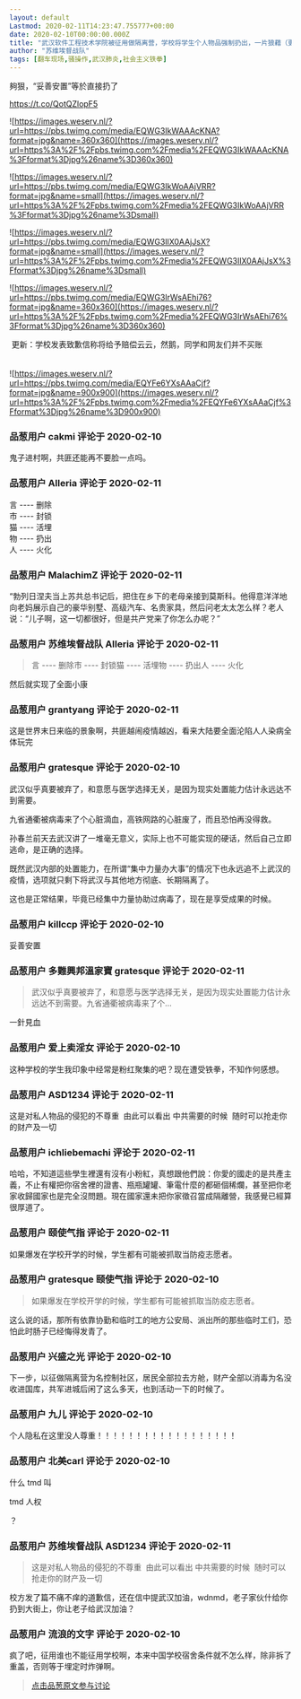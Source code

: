 ```yaml
---
layout: default
Lastmod: 2020-02-11T14:23:47.755777+00:00
date: 2020-02-10T00:00:00.000Z
title: "武汉软件工程技术学院被征用做隔离营，学校将学生个人物品强制扔出，一片狼藉（更新校方道歉）"
author: "苏维埃督战队"
tags: [翻车现场,骚操作,武汉肺炎,社会主义铁拳]
---
```


夠狠，“妥善安置”等於直接扔了   
  
https://t.co/QotQZlopF5  
  
![https://images.weserv.nl/?url=https://pbs.twimg.com/media/EQWG3IkWAAAcKNA?format=jpg&name=360x360](https://images.weserv.nl/?url=https%3A%2F%2Fpbs.twimg.com%2Fmedia%2FEQWG3IkWAAAcKNA%3Fformat%3Djpg%26name%3D360x360)  
  
![https://images.weserv.nl/?url=https://pbs.twimg.com/media/EQWG3IkWoAAjVRR?format=jpg&name=small](https://images.weserv.nl/?url=https%3A%2F%2Fpbs.twimg.com%2Fmedia%2FEQWG3IkWoAAjVRR%3Fformat%3Djpg%26name%3Dsmall)  
  
![https://images.weserv.nl/?url=https://pbs.twimg.com/media/EQWG3IlX0AAjJsX?format=jpg&name=small](https://images.weserv.nl/?url=https%3A%2F%2Fpbs.twimg.com%2Fmedia%2FEQWG3IlX0AAjJsX%3Fformat%3Djpg%26name%3Dsmall)  
  
![https://images.weserv.nl/?url=https://pbs.twimg.com/media/EQWG3IrWsAEhi76?format=jpg&name=360x360](https://images.weserv.nl/?url=https%3A%2F%2Fpbs.twimg.com%2Fmedia%2FEQWG3IrWsAEhi76%3Fformat%3Djpg%26name%3D360x360)  
  
  
 更新：学校发表致歉信称将给予赔偿云云，然鹅，同学和网友们并不买账                
                           
![https://images.weserv.nl/?url=https://pbs.twimg.com/media/EQYFe6YXsAAaCjf?format=jpg&name=900x900](https://images.weserv.nl/?url=https%3A%2F%2Fpbs.twimg.com%2Fmedia%2FEQYFe6YXsAAaCjf%3Fformat%3Djpg%26name%3D900x900)

            
### 品葱用户 **cakmi** 评论于 2020-02-10
        
鬼子进村啊，共匪还能再不要脸一点吗。
        


            
### 品葱用户 **Alleria** 评论于 2020-02-11
        
言 ---- 删除  
市 ---- 封锁  
猫 ---- 活埋  
物 ---- 扔出  
人 ---- 火化
        


            
### 品葱用户 **MalachimZ** 评论于 2020-02-11
        
“勃列日涅夫当上苏共总书记后，把住在乡下的老母亲接到莫斯科。他得意洋洋地向老妈展示自己的豪华别墅、高级汽车、名贵家具，然后问老太太怎么样？老人说：“儿子啊，这一切都很好，但是共产党来了你怎么办呢？”
        


            
### 品葱用户 **苏维埃督战队 Alleria** 评论于 2020-02-11
        
> 言 ---- 删除市 ---- 封锁猫 ---- 活埋物 ---- 扔出人 ---- 火化

  
然后就实现了全面小康
        


            
### 品葱用户 **grantyang** 评论于 2020-02-11
        
这是世界末日来临的景象啊，共匪越闹疫情越凶，看来大陆要全面沦陷人人染病全体玩完
        


            
### 品葱用户 **gratesque** 评论于 2020-02-10
        
武汉似乎真要被弃了，和意愿与医学选择无关，是因为现实处置能力估计永远达不到需要。  
  
九省通衢被病毒来了个心脏滴血，高铁网路的心脏废了，而且恐怕再没得救。  
  
孙春兰前天去武汉讲了一堆毫无意义，实际上也不可能实现的硬话，然后自己立即逃命，是正确的选择。  
  
既然武汉内部的处置能力，在所谓“集中力量办大事”的情况下也永远追不上武汉的疫情，选项就只剩下将武汉与其他地方彻底、长期隔离了。  
  
这也是正常结果，毕竟已经集中力量协助过病毒了，现在是享受成果的时候。
        


            
### 品葱用户 **killccp** 评论于 2020-02-10
        
妥善安置
        


            
### 品葱用户 **多難興邦溫家寶 gratesque** 评论于 2020-02-11
        
> 武汉似乎真要被弃了，和意愿与医学选择无关，是因为现实处置能力估计永远达不到需要。九省通衢被病毒来了个...

  
一針見血
        


            
### 品葱用户 **爱上卖淫女** 评论于 2020-02-10
        
这种学校的学生我印象中经常是粉红聚集的吧？现在遭受铁拳，不知作何感想。
        


            
### 品葱用户 **ASD1234** 评论于 2020-02-11
        
这是对私人物品的侵犯的不尊重  由此可以看出 中共需要的时候  随时可以抢走你的财产及一切
        


            
### 品葱用户 **ichliebemachi** 评论于 2020-02-11
        
哈哈，不知道這些學生裡還有沒有小粉紅，真想跟他們說：你愛的國走的是共產主義，不止有權把你宿舍裡的證書、瓶瓶罐罐、筆電什麼的都砸個稀爛，甚至把你老家收歸國家也是完全沒問題。現在國家還未把你家徵召當成隔離營，我感覺已經算很厚道了。
        


            
### 品葱用户 **颐使气指** 评论于 2020-02-11
        
如果爆发在学校开学的时候，学生都有可能被抓取当防疫志愿者。
        


            
### 品葱用户 **gratesque 颐使气指** 评论于 2020-02-10
        
> 如果爆发在学校开学的时候，学生都有可能被抓取当防疫志愿者。

  
这么说的话，那所有依靠协勤和临时工的地方公安局、派出所的那些临时工们，恐怕此时肠子已经悔得发青了。
        


            
### 品葱用户 **兴盛之光** 评论于 2020-02-10
        
下一步，以征做隔离营为名控制社区，居民全部拉去方舱，财产全部以消毒为名没收进国库，共军进城后闲了这么多天，也到活动一下的时候了。
        


            
### 品葱用户 **九儿** 评论于 2020-02-10
        
个人隐私在这里没人尊重！！！！！！！！！！！！！！！！！！
        


            
### 品葱用户 **北美carl** 评论于 2020-02-10
        
什么 tmd 叫  
  
tmd 人权  
  
？
        


            
### 品葱用户 **苏维埃督战队 ASD1234** 评论于 2020-02-11
        
> 这是对私人物品的侵犯的不尊重  由此可以看出 中共需要的时候  随时可以抢走你的财产及一切

  
校方发了篇不痛不痒的道歉信，还在信中提武汉加油，wdnmd，老子家伙什给你扔到大街上，你让老子给武汉加油？
        


            
### 品葱用户 **流浪的文字** 评论于 2020-02-10
        
疯了吧，征用谁也不能征用学校啊，本来中国学校宿舍条件就不怎么样，除非拆了重盖，否则等于埋定时炸弹啊。
        






> [点击品葱原文参与讨论](https://pincong.rocks/article/14219)

